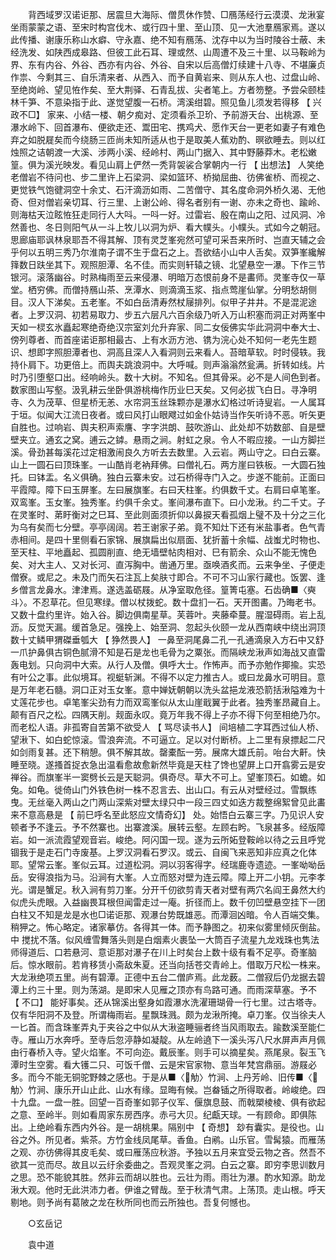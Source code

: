 <!-- { "loadSidebar": true } -->
　　背西域罗汉诺讵那、居震旦大海际、僧贯休作赞、□鴈荡经行云漠漠、龙湫宴坐雨蒙蒙之语、至宋时构宫伐木、或行四十里、至山顶、见一大池羣鴈家焉。遂以此传播、谢康乐称山水癖、守永嘉、绝不知有鴈荡、沈存中以为当时陵谷士蔽、未经洗发、如陕西成皋路、但彼工此石耳、理或然、山周遭不及三十里、以马鞍岭为界、东有内谷、外谷、西亦有内谷、外谷、自宋以后高僧灯续建十八寺、不堪廉贞作祟、今剩其三、自乐清来者、从西入、而予自黄岩来、则从东人也、过盘山岭、至绝岗岭、望见恠作矣、至大荆驿、石青乱拔、尖者笔上。方者笏整。予尝朵颐桂林千笋、不意染指于此、遂觉望腹一石桥。湾溪绀碧。照见鱼儿须发若得移 【 兴政不□】 家来、小结一楼、朝夕痴对、定须看杀卫玠、予前游天台、出桃源、至瀑水岭下、回首瀑布、便欲走还、鬻田宅、携鸡犬、愿作天台一更老如妻子有难色弃之如脱屣矣而今绕肠三匝尚未知所适从也于是取美人蕉劝酌、暝欲睡去。则以红烛照之诘朝渡一大溪、涉两小溪、经岭村、两山门据入、其中野藤莽木。老松嫩篁。俱为溪光映发。看见山肩上俨然一秃背袈裟合掌朝内一行 【 出想法】 人笑绝老僧岩不待问也、步二里许上石梁洞、梁如篮环、桥拗屈曲、彷佛雀桥、而视之、更觉铁气饱徤洞空十余丈、石汗滴沥如雨、二苦僧守、其名度命洞外桥久渴、无他奇、但对僧岩亲切耳、行三里、上谢公岭、得名者别有一谢、亦未之奇也、踰岭、则海枯天泣眩恠狂走同行人大呌。一呌一好。过雷岩、殷在南山之阳、过风洞、冷然善也、冬日则阳气从一斗上牧儿以洞为炉、看大幞头。小幞头。式如今之朝冠。思廊庙耶讽林泉耶吾不得其解、顶有灵芝峯宛然可望可采吾来所时、岂直天辅之会乎何以五明三秀乃尔淮南子谓不生于盘石之上。吾欲结小山中人舌矣。双笋峯纔解箨数日趺坐其下。观照胆潭、名不佳。而实则轩辕之镜、北望悬空一瀑。下作三节银河。滚落幽谷。时熟梅雨至云来侵瀑、明暗万态恨前身不是畵师。灵峯寺仅一草堂。栖穷佛。而僧持鴈山茶、烹潭水、则滴滴玉浆、指点莺崖仙掌。分明愁胡侧目。汉人下涕矣。五老峯。不如白岳清寿然杖屦排列。似甲子井井。不是混泥途者。上罗汉洞、初若易取力、步五六层凡六百余级乃听入万山积塞而洞正对两峯中天如一棂玄氷矗起寒绝奇绝汉宗室刘允升弃家、同二女佞佛实华此洞洞中奉大士、傍列尊者、而首座诺讵那相最古、上有水沥方池、镌为浣心处不知何一老先生题识、想即字照胆潭者也、洞高且深人入看洞则云来看人。苔暗草软。时时侵轶。我持仆肩下。功更倍上。而舆夫跳浪洞中。大呼喊。则声滃滃然瓮满。折转如线。片时乃引堕壑口出。经响岭头。数十大树。不知名。但其骨采。必不是人间色到者。数家图山写壑。汲乳耕云坐卧俱游桃梅作历业巳天矣。又何必拔飞白日。寻净明寺、久为茂草、但星桥无恙、水帘洞玉丝珠颗亦是瀑水幻格过听诗叟岩。一人属耳于垣。似闻大江流日夜者。或曰风打山眼飕过如金仆姑诗当作矢听诗不恶。听矢更自胜也。过响岩、舆夫积声索譍、字字洪朗、鼓吹游山、此处却不妨数部、自是壁壁夹立。通玄之窝。逋云之鏬。悬雨之涧。射虹之泉。令人不暇应接。一山方脚拦溪。骨劲甚每溪花过定相激闹良久方听去去数里。入云岩。两山守之。曰白云寨。山上一圆石曰顶珠峯。一山酷肖老衲拜佛。曰僧礼石。两方崖曰铁板。一大圆石独托。曰钵盂。名义俱确。独白云寨未安。过石桥得寺门入之。步遂不能前。正面曰平霞障。障下曰玉屏峯。左曰展旗峯。右曰天柱峯。约俱数千丈。右肩曰卓笔峯。双鸾峯。玉女峯。独秀峯。约俱千余丈。峯间瀑布直下。曰小龙湫。约二千丈。子在灵峯时、苐盱衡对之巳耳、至此则面须折仰以鼻捩天看孤烟上璧不及十分之三化为乌有矣而七分壁。亭亭阔阔。若王谢家子弟。竟不知灶下还有米盐事者。色气青赤相间。是四十里侧看石家锦、展旗扁出似扇面、犹折蓄十余幅、战蚩尤时物也、至天柱、平地矗起、孤圆削直、绝无墙壁帖肉相对、巳有箭余、众山不能无愧色矣、对大主人、又对长河、直泻胸中。凿通万里。亟唤酒炙而。云来争坐、子便走僧寮。或尼之。未及门而矢石注瓦上矣肤寸即合。不可不习山家行藏也。饭罢、逢乡僧言龙鼻水。津津焉。遂选盖砺屐。从净室取危径。篁箐屯塞。石齿确■〈奭斗〉。不忍草花。但见寒绿。僧以杖拨蛇。数十盘扪一石。天开图畵。乃晦老书。又数十盘约里许。始入谷。脚边俱南星草。芙蓉叶。夹藤牵蔓。腥湿碍雨。岩上乱沥。反觉天漏。缓首急足。强挽上、始至洞、忽起头伙颐一龙从西南峡中绕出洞顶数十丈鳞甲猬磔垂瓠大 【 狰然畏人】 一鼻至洞尾鼻二孔一孔通滴泉入方石中又舒一爪护鼻俱古铜色腻滑不知是石是龙也毛骨为之粟张。而隔峡龙湫声如海战又直雷轰电划。只向洞中大索。从行人及僧。俱呼大士。作怖声。而予亦勉作揶揄。实恐有叶公之事。此似境耳。视蜓斩渊。不得不以定力推古人。或曰龙鼻水可明目。意是万年老石髓。洞口正对玉女峯。意中婵妩朝朝以洗头盆挹龙液恐箭括湫隘难为十丈莲花步也。卓笔峯尖劲有力而双鸾峯似从太山崖戢翼于此者。独秀峯昂藏自上。颠有百尺之松。四隅天削。觌面永叹。竟万年我不得上子亦不得下何至相绝乃尔。而老松人语。非孤寄自苦第不欲受人 【 骂尽读书人】 间培植二字耳西过仙人桥、望湫下、如白蛇惊滚。雪浪奔流。不可逼立。足以对付断桥。上二里有泉摽起二尺如剑雨复甚。还下稍憩。俱不解其故。罄橐酝一劳。展席大雄氏前。咍台大鼾。快睡至晓。遂搔首捉衣急出温看愈故愈新然毕竟是天柱了馋也望屏上口开翕雾云是安禅谷。而旗峯半一窦劈长云是天聪洞。俱奇尽。草大不可上。望峯顶石。如蟾。如兔。如龟。徙倚山门外铁色树一株不忍言去、出山口。有云从对壁经过。雪飘练曳。无丝毫入两山之门两山深紫对壁太绿只中一段三四丈如迭方裁整绵絮曾见此畵来不意高悬是 【 前巳呼名至此怒应文情奇幻】 处。始悟白云寨三字。乃见识人安顿者予不逢云。予不然寨也。出寨渡溪。展转云壑。左顾右盻。飞泉甚多。经版障岩。如一派流霞望观音岩。峻绝。阿闪国一现。遂为云所妬登鞍岭以待之云且呼党锢我于是走石门寺废基。上罗汉洞看石罗汉。或云、自闽飞来恶知非应真之化体耶。望常云峯。峯似云耳。过道松洞。洞以羽客得字。经瑞鹿寺遗迹。一峯呦呦岳岳。安得浪指为马。沿涧有大峯。人立而怒对壁为连云障。障上开二小钥。元李孝光。谓是蟹足。秋入涧有剪刀峯。分开千仞欲剪青天者对壁有两穴名阎王鼻然大约似虎头虎眼。入益幽畏耳根但闻雷走过一庵。折径而上。数千仞凹壁悬空挂下一团白柱又不知是龙是水也□诺讵那、观瀑台势既雄恶。而潭洄凶暗。令人百端交集。稍狎之。怖心略定。诸家摹仿。各得其一体。而予静图之。初来似雾里倾灰倒盐。中 搅扰不落。似风缠雪舞落头则是白烟素火裹坠一大筒百子流星九龙戏珠也隽法师得道后、口若悬河、意讵那对瀑子在川上时矣台上数十级有看不足亭。奇峯脑后。惊水眼前。若肯移赁小斋敌朱夏。还当向括苍交青岭上。借取万尺松一株来。大龙湫绝项五里。尚有碧潭。正德中五台二僧庐焉。此龙薮。二僧寂后仍龙据去碧潭上约三十里。则为荡湖。是即宋人见雁之顶亦有鸟路可通。而雨深草塞。予不 【 不口】 能好事矣。还从锦溪出壑身如霞瀑水洗濯珊瑚骨一行七里。过古塔寺。仅有华阳洞不及登。所谓梅雨岩。星飘珠溅。颇为龙湫所掩。卓刀峯。仅当徐夫人一匕首。而含珠峯弄丸于夹谷之中似从大湫盗睡骊者终当风雨取去。踰数溪至能仁寺。雁山万水奔呼。至寺后忽渟静如凝靛。从左岭遶下一溪头泻八尺水屏声声月佩由行春桥入寺。望火焰峯。不可向迩。戴辰峯。则手可以摘星矣。燕尾泉。裂玉飞潭时生空雾。看大镬二只、可饭千僧、云是宋官家物、意当年梵宫鼎丽。游屐必多。而今不能无铜驼野棘之感也。于是从■〈觔〉竹涧、上丹芳岭、旧传■〈觔〉竹涧、康乐开山止此、山水有缘。显晦有候。岂畚锸之所得取者。岭峻绝。四十九盘。一盘一胜。回望一百奇峯如郭子仪军、偃旗息鼓、而戟槊棱棱、俱有欲起之意、至岭半。则如看周家东房西序。赤弓大贝。纪甗天球。一有顾命。即俱陈出。上绝岭看东西内外谷。是一胡桃果。隔别中 【 奇想】 玅有囊实。是役也。山谷之外。所见者。紫茶。方竹金线凤尾草。香鱼。白鹇。山乐官。雪髯猿。而雁荡之观、亦彷佛得其皮毛矣、或曰雁荡应秋游。予独以五月来宜受云物之吝。然吾不欲其一览而尽。故且以云纡余委曲之。吾观灵峯之洞。白云之寨。即穷李思训数月之思。恐不能貌其胜。然非云而胡以胜也。云壮为雨。雨壮为瀑。酌水知源。助龙湫大观。他时无此洪沛力者。伊谁之臂哉。至于秋清气肃。上荡顶。走山根。呼天剔地。则予尚有葛陂之龙在秋所同也而云所独也。吾复何憾也。 

　　○玄岳记 

　　袁中道 
